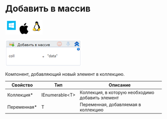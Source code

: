 # Добавить в массив

![](<../../../.gitbook/assets/image (822).png>)

![](<../../../.gitbook/assets/image (276).png>)

Компонент, добавляющий новый элемент в коллекцию.

| Свойство     | Тип             | Описание                                         |
| ------------ | --------------- | ------------------------------------------------ |
| Коллекция\*  | IEnumerable\<T> | Коллекция, в которую необходимо добавить элемент |
| Переменная\* | T               | Переменная, добавляемая в коллекцию              |

